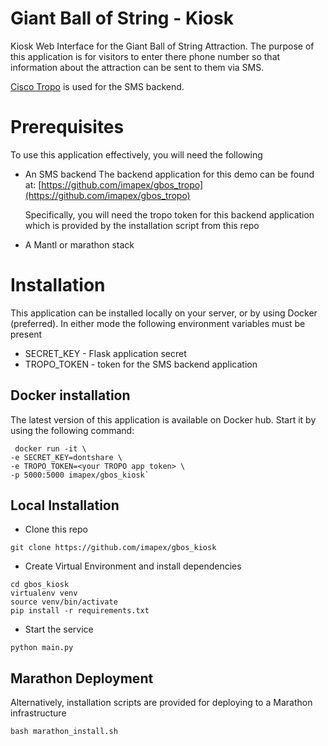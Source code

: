 # Giant Ball of String - Kiosk

Kiosk Web Interface for the Giant Ball of String Attraction.  The purpose of this application
is for visitors to enter there phone number so that information about the attraction can
be sent to them via SMS.

[Cisco Tropo](http://tropo.com) is used for the SMS backend.



# Prerequisites

To use this application effectively, you will need the following
* An SMS backend The backend application for this demo can be found at:
    [https://github.com/imapex/gbos_tropo](https://github.com/imapex/gbos_tropo)

    Specifically, you will need the tropo token for this backend application which is provided by the
    installation script from this repo

* A Mantl or marathon stack



# Installation

This application can be installed locally on your server, or by using Docker (preferred).
In either mode the following environment variables must be present

* SECRET_KEY - Flask application secret
* TROPO_TOKEN - token for the SMS backend application

## Docker installation

The latest version of this application is available on Docker hub. Start it by using
the following command:
```
 docker run -it \
-e SECRET_KEY=dontshare \
-e TROPO_TOKEN=<your TROPO app token> \
-p 5000:5000 imapex/gbos_kiosk`
```
## Local Installation

* Clone this repo
```
git clone https://github.com/imapex/gbos_kiosk
```
* Create Virtual Environment and install dependencies
```
cd gbos_kiosk
virtualenv venv
source venv/bin/activate
pip install -r requirements.txt

```

* Start the service

```
python main.py
```

## Marathon Deployment

Alternatively, installation scripts are provided for deploying to a Marathon infrastructure

```
bash marathon_install.sh

```

